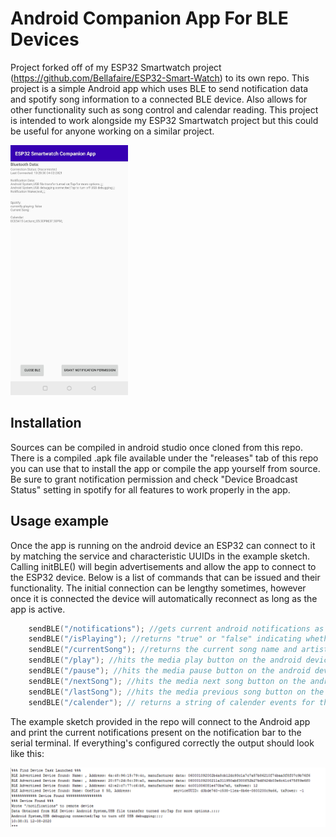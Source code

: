# Android Companion App For BLE Devices
Project forked off of my ESP32 Smartwatch project (https://github.com/Bellafaire/ESP32-Smart-Watch) to its own repo. 
This project is a simple Android app which uses BLE to send notification data and spotify song information to a connected BLE device. 
Also allows for other functionality such as song control and calendar reading. 
This project is intended to work alongside my ESP32 Smartwatch project but this could be useful for anyone working on a similar project. 

<img src="https://github.com/Bellafaire/Android-Companion-App-For-BLE-Devices/blob/master/Images/appInterface.jpg?raw=true" height="400px" />

## Installation

Sources can be compiled in android studio once cloned from this repo. 
There is a compiled .apk file available under the "releases" tab of this repo you can use that to install the app or compile the app yourself from source. 
Be sure to grant notification permission and check "Device Broadcast Status" setting in spotify for all features to work properly in the app. 

## Usage example
Once the app is running on the android device an ESP32 can connect to it by matching the service and characteristic UUIDs in the example sketch. 
Calling initBLE() will begin advertisements and allow the app to connect to the ESP32 device. 
Below is a list of commands that can be issued and their functionality. 
The initial connection can be lengthy sometimes, however once it is connected the device will automatically reconnect as long as the app is active. 

```c
    sendBLE("/notifications"); //gets current android notifications as a string format "appName,Title;ExtraText,ExtraInfoText,ExtraSubText,ExtraTitle;Description;"
    sendBLE("/isPlaying"); //returns "true" or "false" indicating whether spotify is playing on the android device
    sendBLE("/currentSong"); //returns the current song name and artist playing on spotify as one string
    sendBLE("/play"); //hits the media play button on the android device
    sendBLE("/pause"); //hits the media pause button on the android device
    sendBLE("/nextSong"); //hits the media next song button on the android device
    sendBLE("/lastSong"); //hits the media previous song button on the android device
    sendBLE("/calender"); // returns a string of calender events for the next 24 hours in format "title;description;startDate;startTime;endTime;eventLocation;"
```
The example sketch provided in the repo will connect to the Android app and print the current notifications present on the notification bar to the serial terminal.
If everything's configured correctly the output should look like this: 

<img src="https://github.com/Bellafaire/Android-Companion-App-For-BLE-Devices/blob/master/Images/ouputExample.png?raw=true" />
